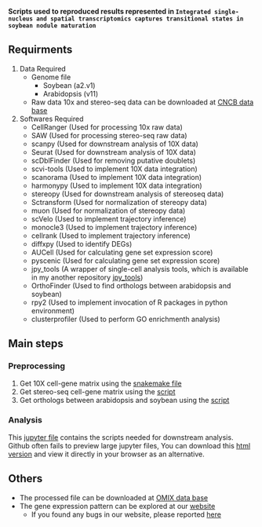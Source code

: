 **Scripts used to reproduced results represented in `Integrated single-nucleus and spatial transcriptomics captures transitional states in soybean nodule maturation`**

## Requirments
  1. Data Required
      - Genome file
        - Soybean (a2.v1)
        - Arabidopsis (v11)
      - Raw data
        10x and stereo-seq data can be downloaded at [CNCB data base](https://ngdc.cncb.ac.cn/bioproject/browse/PRJCA009893)
  2. Softwares Required
      - CellRanger (Used for processing 10x raw data)
      - SAW (Used for processing stereo-seq raw data)
      - scanpy  (Used for downstream analysis of 10X data)
      - Seurat (Used for downstream analysis of 10X data)
      - scDblFinder (Used for removing putative doublets)
      - scvi-tools (Used to implement 10X data integration)
      - scanorama (Used to implement 10X data integration)
      - harmonypy (Used to implement 10X data integration)
      - stereopy (Used for downstream analysis of stereoseq data)
      - Sctransform (Used for normalization of stereopy data)
      - muon (Used for normalization of stereopy data)
      - scVelo (Used to implement trajectory inference)
      - monocle3 (Used to implement trajectory inference)
      - cellrank (Used to implement trajectory inference)
      - diffxpy (Used to identify DEGs)
      - AUCell (Used for calculating gene set expression score)
      - pyscenic (Used for calculating gene set expression score)
      - jpy_tools (A wrapper of single-cell analysis tools, which is available in my another repository [jpy_tools](https://github.com/ZhaiLab-SUSTech/jpy_tools))
      - OrthoFinder (Used to find orthologs between arabidopsis and soybean)
      - rpy2 (Used to implement invocation of R packages in python environment)
      - clusterprofiler (Used to perform GO enrichmenth analysis)

## Main steps

### Preprocessing
1. Get 10X cell-gene matrix using the [snakemake file](main/snakemake_cellranger/snakefile)
2. Get stereo-seq cell-gene matrix using the [script](main/scripts/run_orthofinder.sh)
3. Get orthologs between arabidopsis and soybean using the [script](main/scripts/run_orthofinder.sh)

### Analysis

This [jupyter file](main/jupyter/all_merged.ipynb) contains the scripts needed for downstream analysis. Github often fails to preview large jupyter files, You can download this [html version](main/jupyter/all_merged.html) and view it directly in your browser as an alternative. 

## Others
- The processed file can be downloaded at [OMIX data base](https://ngdc.cncb.ac.cn/omix/release/OMIX002290)
- The gene expression pattern can be explored at our [website](http://159.138.151.218:3569/)
  - If you found any bugs in our website, please reported [here](https://github.com/ZhaiLab-SUSTech/soybean_sn_st/issues/new)
